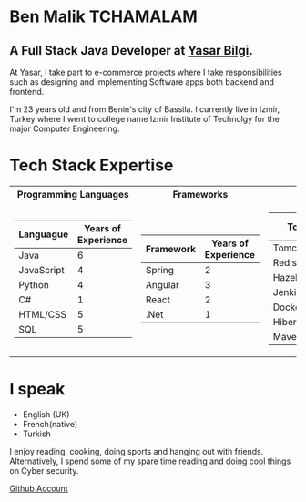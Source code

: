 # Ben Malik TCHAMALAM
## A Full Stack Java Developer at [Yasar Bilgi](https://yasarbilgi.com.tr). 
At Yasar, I take part to e-commerce projects where I take responsibilities such as
designing and implementing Software apps both backend and frontend.

I'm 23 years old and from Benin's city of Bassila. I currently live in Izmir, Turkey where I went to college name Izmir Institute of Technolgy
for the major Computer Engineering.
# Tech Stack Expertise

<table>
<tr><th>  Programming Languages </th><th>  Frameworks</th><th>  Tools</th></tr>
<tr><td>
 
 
 Languague  | Years of Experience
 ------------|--------------------
Java  | 6
JavaScript  | 4
Python| 4
C#| 1
HTML/CSS| 5
 SQL | 5
 
</td>
 <td>



 Framework  | Years of Experience
 ------------|--------------------
 Spring| 2
 Angular| 3
 React | 2
 .Net|1
  
</td>
 <td>



 Tool  | Years of Experience
 ------------|--------------------
 Tomcat| 2
 Redis| 3
 Hazel | 2
 Jenkis|1
 Docker| 2
 Hibernetes|1
 Maven|2
  
</td>
 
 </tr> </table>

# I speak 
* English (UK)
* French(native) 
* Turkish

I enjoy reading, cooking, doing sports and hanging out with friends. Alternatively, I spend some of my spare time reading and doing cool things on Cyber security.

[Github Account](https://github.com/ben-malik)
